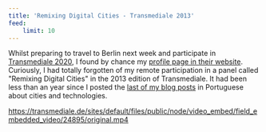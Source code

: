 ```yaml
---
title: 'Remixing Digital Cities - Transmediale 2013'
feed:
    limit: 10
---
```


Whilst preparing to travel to Berlin next week and participate in [Transmediale 2020](https://2020.transmediale.de/program), I found by chance my [profile page in their website](https://transmediale.de/content/felipe-schmidt-fonseca-0). Curiously, I had totally forgotten of my remote participation in a panel called "Remixing Digital Cities" in the 2013 edition of Transmediale. It had been less than an year since I posted the [last of my blog posts](../../stuff/cidades-coisas-pessoas) in Portuguese about cities and technologies.

https://transmediale.de/sites/default/files/public/node/video_embed/field_embedded_video/24895/original.mp4